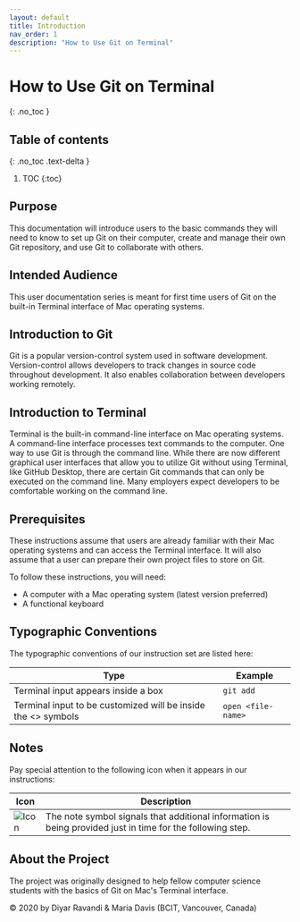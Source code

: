 ```yaml
---
layout: default
title: Introduction
nav_order: 1
description: "How to Use Git on Terminal"
---
```


# How to Use Git on Terminal
{: .no_toc }

## Table of contents
{: .no_toc .text-delta }

1. TOC
{:toc}

## Purpose

This documentation will introduce users to the basic commands they will need to know to set up Git on their computer, create and manage their own Git repository, and use Git to collaborate with others.

## Intended Audience

This user documentation series is meant for first time users of Git on the built-in Terminal interface of Mac operating systems.

## Introduction to Git

Git is a popular version-control system used in software development. Version-control allows  developers to track changes in source code throughout development. It also enables collaboration between developers working remotely. 

## Introduction to Terminal

Terminal is the built-in command-line interface on Mac operating systems. A command-line interface processes text commands to the computer. One way to use Git is through the command line. While there are now different graphical user interfaces that allow you to utilize Git without using Terminal, like GitHub Desktop, there are certain Git commands that can only be executed on the command line. Many employers expect developers to be comfortable working on the command line.

## Prerequisites

These instructions assume that users are already familiar with their Mac operating systems and can access the Terminal interface. It will also assume that a user can prepare their own project files to store on Git.

To follow these instructions, you will need:

* A computer with a Mac operating system (latest version preferred)
* A functional keyboard

## Typographic Conventions

The typographic conventions of our instruction set are listed here:

| Type | Example |
| ----------- | ----------- |
| Terminal input appears inside a box | ```git add``` |
| Terminal input to be customized will be inside the <> symbols | ```open <file-name>``` |

## Notes

Pay special attention to the following icon when it appears in our instructions:

| Icon      | Description |
| ----------- | ----------- |
|   ![Icon](https://imgur.com/8hOhnYk.png)| The note symbol signals that additional information is being provided just in time for the following step. |

## About the Project

The project was originally designed to help fellow computer science students with the basics of Git on Mac's Terminal interface.

&copy; 2020 by Diyar Ravandi & Maria Davis (BCIT, Vancouver, Canada)
